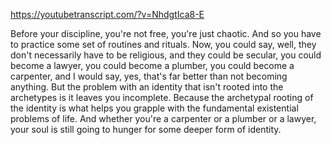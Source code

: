 https://youtubetranscript.com/?v=NhdgtIca8-E

 Before your discipline, you're not free, you're just chaotic. And so you have to practice some set of routines and rituals. Now, you could say, well, they don't necessarily have to be religious, and they could be secular, you could become a lawyer, you could become a plumber, you could become a carpenter, and I would say, yes, that's far better than not becoming anything. But the problem with an identity that isn't rooted into the archetypes is it leaves you incomplete. Because the archetypal rooting of the identity is what helps you grapple with the fundamental existential problems of life. And whether you're a carpenter or a plumber or a lawyer, your soul is still going to hunger for some deeper form of identity.